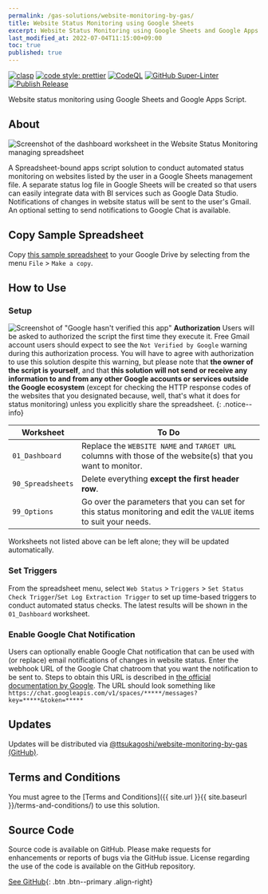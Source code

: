 ```yaml
---
permalink: /gas-solutions/website-monitoring-by-gas/
title: Website Status Monitoring using Google Sheets
excerpt: Website Status Monitoring using Google Sheets and Google Apps Script
last_modified_at: 2022-07-04T11:15:00+09:00
toc: true
published: true
---
```


[![clasp](https://img.shields.io/badge/built%20with-clasp-4285f4.svg?style=flat-square)](https://github.com/google/clasp) [![code style: prettier](https://img.shields.io/badge/code_style-prettier-ff69b4.svg?style=flat-square)](https://github.com/prettier/prettier) [![CodeQL](https://github.com/ttsukagoshi/website-monitoring-by-gas/workflows/CodeQL/badge.svg)](https://github.com/ttsukagoshi/website-monitoring-by-gas/actions?query=workflow%3ACodeQL) [![GitHub Super-Linter](https://github.com/ttsukagoshi/website-monitoring-by-gas/workflows/Lint%20Code%20Base/badge.svg)](https://github.com/marketplace/actions/super-linter) [![Publish Release](https://github.com/ttsukagoshi/website-monitoring-by-gas/actions/workflows/release.yml/badge.svg)](https://github.com/ttsukagoshi/website-monitoring-by-gas/actions/workflows/release.yml)

Website status monitoring using Google Sheets and Google Apps Script.

## About

![Screenshot of the dashboard worksheet in the Website Status Monitoring managing spreadsheet](https://lh3.googleusercontent.com/pw/AM-JKLXEoseETkZUmA6uPnRP-ozJpqDa4gHp-X06Uqcd2WxEhHIN9MFwp4e-YFsF6icsosUEWAszWrgz8z6bNucC-DuO0_BpBotOprnGer7z8fbxcxB2_34UD6YziJjfC4B88jiAgXu7XdUXvr_N88UM5XIl=w1908-h574-no)

A Spreadsheet-bound apps script solution to conduct automated status monitoring on websites listed by the user in a Google Sheets management file. A separate status log file in Google Sheets will be created so that users can easily integrate data with BI services such as Google Data Studio. Notifications of changes in website status will be sent to the user's Gmail. An optional setting to send notifications to Google Chat is available.

## Copy Sample Spreadsheet

Copy [this sample spreadsheet](https://docs.google.com/spreadsheets/d/1JvO090VcgvF-WwciNnzRb1_nonKJC5QHN73h_CXS1Cw/edit#gid=0) to your Google Drive by selecting from the menu `File` > `Make a copy`.

## How to Use

### Setup

![Screenshot of "Google hasn't verified this app"](https://lh3.googleusercontent.com/pw/AM-JKLVqrPDF5X98hwS8-JavaTuhTHt0rK1GXc0S_xtKX4O5y4FNVQTaa4fm03FVTmj8tGacF6eKsM0NkW8EepioZVtg4BMbWRt1GxJxdAGzyU5BVYPgFOYmIkmPRLGQ8097W6cX2p7e0ezEz4yRJYHgBmRH=w736-h282-no)
**Authorization** Users will be asked to authorized the script the first time they execute it. Free Gmail account users should expect to see the `Not Verified by Google` warning during this authorization process. You will have to agree with authorization to use this solution despite this warning, but please note that **the owner of the script is yourself**, and that **this solution will not send or receive any information to and from any other Google accounts or services outside the Google ecosystem** (except for checking the HTTP response codes of the websites that you designated because, well, that's what it does for status monitoring) unless you explicitly share the spreadsheet.
{: .notice--info}

| Worksheet         | To Do                                                                                                             |
| ----------------- | ----------------------------------------------------------------------------------------------------------------- |
| `01_Dashboard`    | Replace the `WEBSITE NAME` and `TARGET URL` columns with those of the website(s) that you want to monitor.        |
| `90_Spreadsheets` | Delete everything **except the first header row**.                                                                |
| `99_Options`      | Go over the parameters that you can set for this status monitoring and edit the `VALUE` items to suit your needs. |

Worksheets not listed above can be left alone; they will be updated automatically.

### Set Triggers

From the spreadsheet menu, select `Web Status` > `Triggers` > `Set Status Check Trigger`/`Set Log Extraction Trigger` to set up time-based triggers to conduct automated status checks. The latest results will be shown in the `01_Dashboard` worksheet.

### Enable Google Chat Notification

Users can optionally enable Google Chat notification that can be used with (or replace) email notifications of changes in website status. Enter the webhook URL of the Google Chat chatroom that you want the notification to be sent to. Steps to obtain this URL is described in [the official documentation by Google](https://developers.google.com/chat/how-tos/webhooks). The URL should look something like `https://chat.googleapis.com/v1/spaces/*****/messages?key=*****&token=*****`

## Updates

Updates will be distributed via [@ttsukagoshi/website-monitoring-by-gas (GitHub)](https://github.com/ttsukagoshi/website-monitoring-by-gas).

## Terms and Conditions

You must agree to the [Terms and Conditions]({{ site.url }}{{ site.baseurl }}/terms-and-conditions/) to use this solution.

## Source Code

Source code is available on GitHub. Please make requests for enhancements or reports of bugs via the GitHub issue. License regarding the use of the code is available on the GitHub repository.

[See GitHub](https://github.com/ttsukagoshi/website-monitoring-by-gas){: .btn .btn--primary .align-right}
